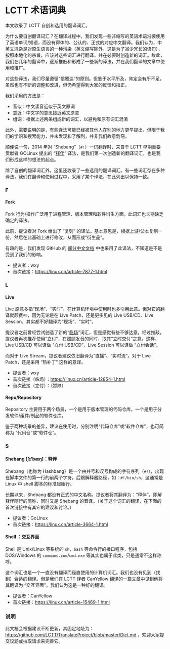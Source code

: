 LCTT 术语词典
======

本文收录了 LCTT 自创和选用的翻译词汇。

为什么要自创翻译词汇？在翻译过程中，我们发现一些非缩写的英语术语沿袭使用了英语单词/短语，而没有得体的、公认的、正式的对应中文翻译。我们认为，中英文混杂是对原生语言的一种污染（英文缩写除外，这是为了减少冗长的语句），按照本地化的宗旨，应该对这些词汇进行翻译，并在必要时创造新的词汇。故此，我们在几年的翻译中，逐渐推敲和形成了一些新的译法，并在我们翻译的文章中使用和推广。

对这些译法，我们尽量遵循“信雅达”的原则。但鉴于水平所及，肯定会有所不足，虽然也有不断的调整和改进，但仍希望得到大家的反馈和指正。

我们采用的方法是：

- 音似：中文读音近似于英文原词
- 意近：中文字的意思接近英文原意
- 组词：根据上述两条组成新的词汇，以避免和原有词汇混淆

此外，需要说明的是，有些译法可能已经被其他人在别的地方更早提出，但限于我们的学识和搜索能力，并未发现和了解到，并非我们故意剽窃。

顺便说一句，2014 年对 “Shebang”（`#!`）一词翻译时，来自于 LCTT 早期重要贡献者 GOLinux 提出的 “[释伴](https://linux.cn/article-3664-1.html)” 译法，是我们第一次创造新的翻译词汇，也是我们形成这样的想法的起点。

除了自创的翻译词汇外，这里还收录了一些选用的翻译词汇。有一些词汇存在多种译法，我们在翻译和使用过程中，采用了某个译法，在此列出以保持一致。

### F

#### Fork

Fork 行为/操作广泛用于进程管理、版本管理和软件衍生方面。此词汇也长期缺乏确定的译法。

此前，提议者对 Fork 给出了 “复刻” 的译法。基本意思是，根据上游/父本复制一份，然后在此基础上进行修改，从而形成“衍生品”。

有趣的是，我们发现 GitHub 的 [部分中文文档](https://docs.github.com/zh/actions/managing-workflow-runs/approving-workflow-runs-from-public-forks) 中也采用了此译法，不知道是不是受到了我们的影响。

- 提议者：wxy
- 首次链接：https://linux.cn/article-7877-1.html

### L

#### Live

Live 原意多指“现场”、“实时”，在计算机环境中使用时也多引用此意。但对它的翻译就颇费神，因为无论是在 Live Patch，还是更多见的 Live USB/CD、Live Session，其实都不好翻译为“现场”、“实时”。

提议者之前曾经尝试创造了新的“[临场](https://linux.cn/article-12854-1.html)”词汇，但是感觉有些不够达意。经过推敲，提议者再次推荐使用“立付”，在照顾发音的同时，取其“立时交付”之意。这样，Live USB/CD 可以译做 “立付 USB/CD”，Live Session 可以译做 “立付会话”。

而对于 Live Stream，提议者建议依旧翻译为“直播”、“实时流”。对于 Live Patch，还是采用 “热补丁” 这样的意译。

- 提议者：wxy
- 首次链接（临场）：https://linux.cn/article-12854-1.html
- 首次链接（立付）：（暂缺）

#### Repo/Repository

Repository 主要用于两个场景，一个是用于版本管理的代码仓库，一个是用于分发软件/组件/制品的软件仓库。

鉴于两种场景的差异，建议在使用时，分别注明“代码仓库”或“软件仓库”，也可简称为 “代码仓”或“软件仓”。

### S

#### Shebang [ʃɪ'bæŋ]：释伴

Shebang（也称为 Hashbang）是一个由井号和叹号构成的字符序列（`#!`），出现在脚本文件的第一行的前两个字符，后跟解释器路径，如：`#!/bin/sh`，这通常是 Linux 中 shell 脚本的标准起始行。

长期以来，Shebang 都没有正式的中文名称。提议者将其翻译为：“释伴”，即解释伴随行的简称，同时又是 Shebang 的音译。（关于这个词汇的翻译，在下面的首次链接中有其它的建议和讨论。）

- 提议者：GoLinux
- 首次链接：https://linux.cn/article-3664-1.html

#### Shell ：交互界面

Shell 是 Unix/Linux 等系统的 `sh`、`bash` 等命令行的接口程序，包括 DOS/Windows 的 `command.com`/`cmd.exe` 等其实也属于此类，只是通常不这样称呼。

这个词汇也是一个一直没有翻译而径直使用的计算机词汇。我们也没有见到（找到）合适的翻译。但是我们在 LCTT 译者 CanYellow 翻译的一篇文章中见到他将其翻译为 “交互界面”，我们认为这是一种好的翻译。

- 提议者：CanYellow
- 首次链接：https://linux.cn/article-15469-1.html

### 说明

此文档会根据建议不断更新，其固定地址为： https://github.com/LCTT/TranslateProject/blob/master/Dict.md ，欢迎大家提交议题或拉取请求来完善它。